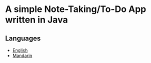 # A simple Note-Taking/To-Do App written in Java

## Languages

- [English](docs/en/Readme.md)
- [Mandarin](docs/zh/Readme.md)
